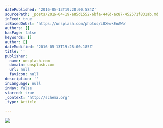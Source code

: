 ```yaml
---
datePublished: '2016-05-13T19:28:00.584Z'
sourcePath: _posts/2016-04-19-e85d1552-6bfa-448d-ac87-452571f831ab.md
inFeed: true
isBasedOnUrl: 'https://unsplash.com/photos/i0XNwkEnAWo'
authors: []
hasPage: false
keywords: []
author: []
dateModified: '2016-05-13T19:28:00.185Z'
title: ''
publisher:
  name: unsplash.com
  domain: unsplash.com
  url: null
  favicon: null
description: ''
inLanguage: null
inNav: false
starred: true
_context: 'http://schema.org'
_type: Article

---
```

![](https://images.unsplash.com/photo-1460954824840-97d4e5ae54bb?crop=entropy&fit=crop&fm=jpg&h=1275&ixjsv=2.1.0&ixlib=rb-0.3.5&q=80&w=2500)